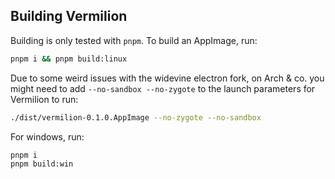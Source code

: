 ## Building Vermilion

Building is only tested with `pnpm`. To build an AppImage, run:
```sh
pnpm i && pnpm build:linux
```

Due to some weird issues with the widevine electron fork, on Arch & co. you might need
to add `--no-sandbox --no-zygote` to the launch parameters for Vermilion to run:
```sh
./dist/vermilion-0.1.0.AppImage --no-zygote --no-sandbox
```

For windows, run:
```sh
pnpm i
pnpm build:win
```
